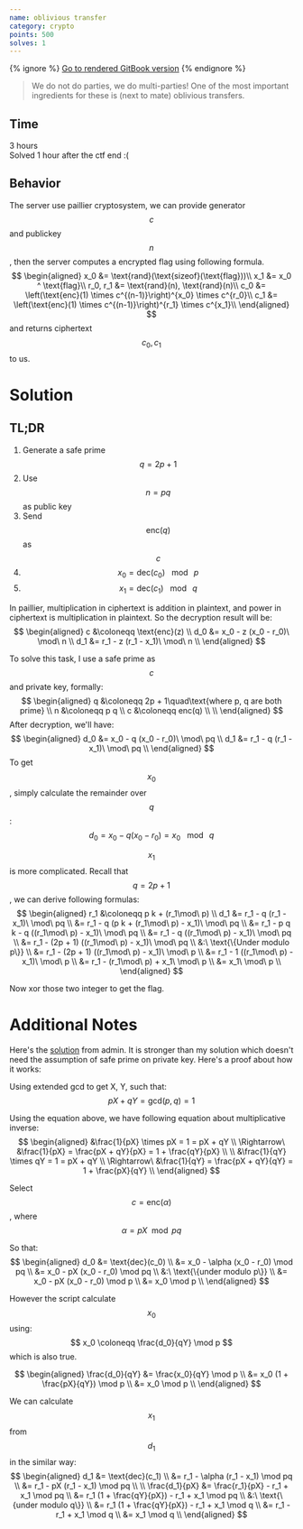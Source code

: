 ```yaml
---
name: oblivious transfer
category: crypto
points: 500
solves: 1
---
```


{% ignore %}
[Go to rendered GitBook version](https://sasdf.github.io/ctf/)
{% endignore %}

> We do not do parties, we do multi-parties!
> One of the most important ingredients for these is (next to mate) oblivious transfers.

## Time
3 hours  
Solved 1 hour after the ctf end :(

## Behavior
The server use paillier cryptosystem,
we can provide generator $$c$$ and publickey $$n$$,
then the server computes a encrypted flag using following formula.
$$
\begin{aligned}
x_0 &= \text{rand}(\text{sizeof}(\text{flag}))\\
x_1 &= x_0 ^ \text{flag}\\
r_0, r_1 &= \text{rand}(n), \text{rand}(n)\\
c_0 &= \left(\text{enc}(1) \times c^{(n-1)}\right)^{x_0} \times c^{r_0}\\
c_1 &= \left(\text{enc}(1) \times c^{(n-1)}\right)^{r_1} \times c^{x_1}\\
\end{aligned}
$$
and returns ciphertext $$c_0, c_1$$ to us.

# Solution
## TL;DR
1. Generate a safe prime $$q = 2p + 1$$
2. Use $$n = pq$$ as public key
3. Send $$\text{enc}(q)$$ as $$c$$
4. $$x_0 = \text{dec}(c_0) \ \mod\ p$$
5. $$x_1 = \text{dec}(c_1) \ \mod\ q$$

In paillier, multiplication in ciphertext is addition in plaintext,
and power in ciphertext is multiplication in plaintext.
So the decryption result will be:
$$
\begin{aligned}
c   &\coloneqq \text{enc}(z) \\
d_0 &= x_0 - z (x_0 - r_0)\ \mod\ n \\
d_1 &= r_1 - z (r_1 - x_1)\ \mod\ n \\
\end{aligned}
$$

To solve this task, I use a safe prime as $$c$$ and private key, formally:
$$
\begin{aligned}
q &\coloneqq 2p + 1\quad\text{where p, q are both prime} \\
n &\coloneqq p q \\
c &\coloneqq enc(q) \\ \\
\end{aligned}
$$
After decryption, we'll have:
$$
\begin{aligned}
d_0 &= x_0 - q (x_0 - r_0)\ \mod\ pq \\
d_1 &= r_1 - q (r_1 - x_1)\ \mod\ pq \\
\end{aligned}
$$
To get $$x_0$$, simply calculate the remainder over $$q$$:
$$
d_0 = x_0 - q (x_0 - r_0) = x_0\ \mod\ q
$$

$$x_1$$ is more complicated.
Recall that $$q = 2p+1$$, we can derive following formulas:
$$
\begin{aligned}
r_1 &\coloneqq p k + (r_1\mod\ p) \\
d_1 &= r_1 - q (r_1 - x_1)\ \mod\ pq \\
    &= r_1 - q (p k + (r_1\mod\ p) - x_1)\ \mod\ pq \\
    &= r_1 - p q k - q ((r_1\mod\ p) - x_1)\ \mod\ pq \\
    &= r_1 - q ((r_1\mod\ p) - x_1)\ \mod\ pq \\
    &= r_1 - (2p + 1) ((r_1\mod\ p) - x_1)\ \mod\ pq \\
    &:\ \text{\{Under modulo p\}} \\
    &= r_1 - (2p + 1) ((r_1\mod\ p) - x_1)\ \mod\ p \\
    &= r_1 - 1 ((r_1\mod\ p) - x_1)\ \mod\ p \\
    &= r_1 - (r_1\mod\ p) + x_1\ \mod\ p \\
    &= x_1\ \mod\ p \\
\end{aligned}
$$

Now xor those two integer to get the flag.

# Additional Notes
Here's the [solution](https://gist.github.com/qr4/9c2cebc7af7b68908716e516fc5fbfa2) from admin.
It is stronger than my solution which doesn't need the assumption of safe prime on private key.
Here's a proof about how it works:

Using extended gcd to get X, Y, such that:
$$
pX + qY = \text{gcd}(p, q) = 1
$$

Using the equation above,
we have following equation about multiplicative inverse:
$$
\begin{aligned}
&\frac{1}{pX} \times pX = 1 = pX + qY \\
\Rightarrow\ &\frac{1}{pX} = \frac{pX + qY}{pX} = 1 + \frac{qY}{pX} \\
 \\
&\frac{1}{qY} \times qY = 1 = pX + qY \\
\Rightarrow\ &\frac{1}{qY} = \frac{pX + qY}{qY} = 1 + \frac{pX}{qY} \\
\end{aligned}
$$

Select $$c = \text{enc}(\alpha)$$, where
$$
\alpha = pX \mod pq
$$

So that:
$$
\begin{aligned}
d_0 &= \text{dec}(c_0) \\
    &= x_0 - \alpha (x_0 - r_0) \mod pq \\
    &= x_0 - pX (x_0 - r_0) \mod pq \\
    &:\ \text{\{under modulo p\}} \\
    &= x_0 - pX (x_0 - r_0) \mod p \\
    &= x_0 \mod p \\
\end{aligned}
$$

However the script calculate $$x_0$$ using:
$$
x_0 \coloneqq \frac{d_0}{qY} \mod p
$$
which is also true.

$$
\begin{aligned}
\frac{d_0}{qY} &= \frac{x_0}{qY} \mod p \\
               &= x_0 (1 + \frac{pX}{qY}) \mod p \\
               &= x_0 \mod p \\
\end{aligned}
$$


We can calculate $$x_1$$ from $$d_1$$ in the similar way:
$$
\begin{aligned}
d_1 &= \text{dec}(c_1) \\
    &= r_1 - \alpha (r_1 - x_1) \mod pq \\
    &= r_1 - pX (r_1 - x_1) \mod pq \\
 \\
\frac{d_1}{pX} &= \frac{r_1}{pX} - r_1 + x_1 \mod pq \\
               &= r_1 (1 + \frac{qY}{pX}) - r_1 + x_1 \mod pq \\
               &:\ \text{\{under modulo q\}} \\
               &= r_1 (1 + \frac{qY}{pX}) - r_1 + x_1 \mod q \\
               &= r_1 - r_1 + x_1 \mod q \\
               &= x_1 \mod q \\
\end{aligned}
$$
